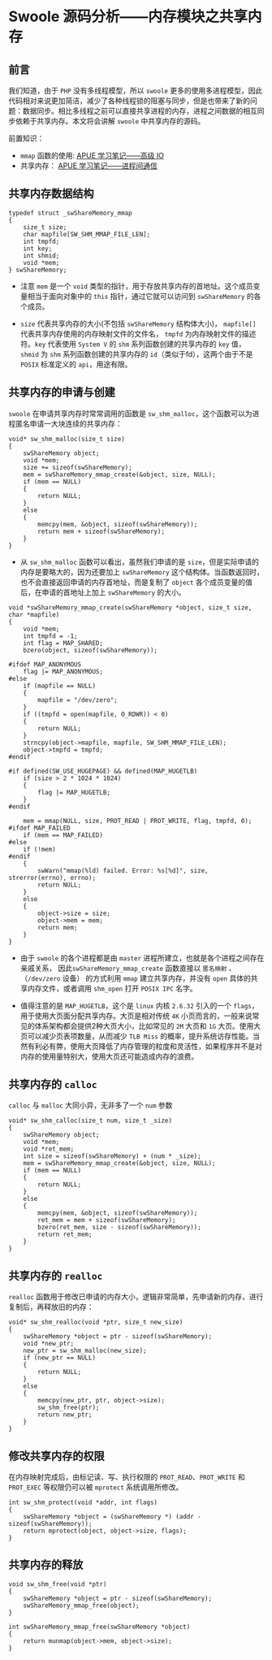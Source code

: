 # Swoole 源码分析——内存模块之共享内存

## 前言

我们知道，由于 `PHP` 没有多线程模型，所以 `swoole` 更多的使用多进程模型，因此代码相对来说更加简洁，减少了各种线程锁的阻塞与同步，但是也带来了新的问题：数据同步。相比多线程之前可以直接共享进程的内存，进程之间数据的相互同步依赖于共享内存。本文将会讲解 `swoole` 中共享内存的源码。

前置知识：

- `mmap` 函数的使用: [APUE 学习笔记——高级 IO](https://laravel-china.org/articles/13815/apue-learning-notes-advanced-io)
- 共享内存： [APUE 学习笔记——进程间通信](https://laravel-china.org/articles/13822/apue-learning-notes-interprocess-communication)

## 共享内存数据结构

```
typedef struct _swShareMemory_mmap
{
    size_t size;
    char mapfile[SW_SHM_MMAP_FILE_LEN];
    int tmpfd;
    int key;
    int shmid;
    void *mem;
} swShareMemory;

```

- 注意 `mem` 是一个 `void` 类型的指针，用于存放共享内存的首地址。这个成员变量相当于面向对象中的 `this` 指针，通过它就可以访问到 `swShareMemory` 的各个成员。

- `size` 代表共享内存的大小(不包括 `swShareMemory` 结构体大小)， `mapfile[]` 代表共享内存使用的内存映射文件的文件名， `tmpfd` 为内存映射文件的描述符。`key` 代表使用 `System V` 的 `shm` 系列函数创建的共享内存的 `key` 值， `shmid` 为 `shm` 系列函数创建的共享内存的 `id`（类似于fd），这两个由于不是 `POSIX` 标准定义的 `api`，用途有限。

## 共享内存的申请与创建

`swoole` 在申请共享内存时常常调用的函数是 `sw_shm_malloc`，这个函数可以为进程匿名申请一大块连续的共享内存：

```
void* sw_shm_malloc(size_t size)
{
    swShareMemory object;
    void *mem;
    size += sizeof(swShareMemory);
    mem = swShareMemory_mmap_create(&object, size, NULL);
    if (mem == NULL)
    {
        return NULL;
    }
    else
    {
        memcpy(mem, &object, sizeof(swShareMemory));
        return mem + sizeof(swShareMemory);
    }
}
```

- 从 `sw_shm_malloc` 函数可以看出，虽然我们申请的是 `size`，但是实际申请的内存是要略大的，因为还要加上 `swShareMemory` 这个结构体。当函数返回时，也不会直接返回申请的内存首地址，而是复制了 `object` 各个成员变量的值后，在申请的首地址上加上 `swShareMemory` 的大小。

```
void *swShareMemory_mmap_create(swShareMemory *object, size_t size, char *mapfile)
{
    void *mem;
    int tmpfd = -1;
    int flag = MAP_SHARED;
    bzero(object, sizeof(swShareMemory));

#ifdef MAP_ANONYMOUS
    flag |= MAP_ANONYMOUS;
#else
    if (mapfile == NULL)
    {
        mapfile = "/dev/zero";
    }
    if ((tmpfd = open(mapfile, O_RDWR)) < 0)
    {
        return NULL;
    }
    strncpy(object->mapfile, mapfile, SW_SHM_MMAP_FILE_LEN);
    object->tmpfd = tmpfd;
#endif

#if defined(SW_USE_HUGEPAGE) && defined(MAP_HUGETLB)
    if (size > 2 * 1024 * 1024)
    {
        flag |= MAP_HUGETLB;
    }
#endif

    mem = mmap(NULL, size, PROT_READ | PROT_WRITE, flag, tmpfd, 0);
#ifdef MAP_FAILED
    if (mem == MAP_FAILED)
#else
    if (!mem)
#endif
    {
        swWarn("mmap(%ld) failed. Error: %s[%d]", size, strerror(errno), errno);
        return NULL;
    }
    else
    {
        object->size = size;
        object->mem = mem;
        return mem;
    }
}

```

- 由于 `swoole` 的各个进程都是由 `master` 进程所建立，也就是各个进程之间存在亲戚关系， 因此`swShareMemory_mmap_create` 函数直接以 `匿名映射` 、（`/dev/zero` 设备） 的方式利用 `mmap` 建立共享内存，并没有 `open` 具体的共享内存文件，或者调用 `shm_open` 打开 `POSIX IPC` 名字。

- 值得注意的是 `MAP_HUGETLB`，这个是 `linux` 内核 `2.6.32` 引入的一个 `flags`，用于使用大页面分配共享内存。大页是相对传统 `4K` 小页而言的，一般来说常见的体系架构都会提供2种大页大小，比如常见的 `2M` 大页和 `1G` 大页。使用大页可以减少页表项数量，从而减少 `TLB Miss` 的概率，提升系统访存性能。当然有利必有弊，使用大页降低了内存管理的粒度和灵活性，如果程序并不是对内存的使用量特别大，使用大页还可能造成内存的浪费。

## 共享内存的 `calloc`

`calloc` 与 `malloc` 大同小异，无非多了一个 `num` 参数

```
void* sw_shm_calloc(size_t num, size_t _size)
{
    swShareMemory object;
    void *mem;
    void *ret_mem;
    int size = sizeof(swShareMemory) + (num * _size);
    mem = swShareMemory_mmap_create(&object, size, NULL);
    if (mem == NULL)
    {
        return NULL;
    }
    else
    {
        memcpy(mem, &object, sizeof(swShareMemory));
        ret_mem = mem + sizeof(swShareMemory);
        bzero(ret_mem, size - sizeof(swShareMemory));
        return ret_mem;
    }
}

```

## 共享内存的 `realloc`

`realloc` 函数用于修改已申请的内存大小，逻辑非常简单，先申请新的内存，进行复制后，再释放旧的内存：

```
void* sw_shm_realloc(void *ptr, size_t new_size)
{
    swShareMemory *object = ptr - sizeof(swShareMemory);
    void *new_ptr;
    new_ptr = sw_shm_malloc(new_size);
    if (new_ptr == NULL)
    {
        return NULL;
    }
    else
    {
        memcpy(new_ptr, ptr, object->size);
        sw_shm_free(ptr);
        return new_ptr;
    }
}

```

## 修改共享内存的权限

在内存映射完成后，由标记读、写、执行权限的 `PROT_READ`、`PROT_WRITE` 和 `PROT_EXEC` 等权限仍可以被 `mprotect` 系统调用所修改。

```
int sw_shm_protect(void *addr, int flags)
{
    swShareMemory *object = (swShareMemory *) (addr - sizeof(swShareMemory));
    return mprotect(object, object->size, flags);
}

```
## 共享内存的释放

```
void sw_shm_free(void *ptr)
{
    swShareMemory *object = ptr - sizeof(swShareMemory);
    swShareMemory_mmap_free(object);
}

int swShareMemory_mmap_free(swShareMemory *object)
{
    return munmap(object->mem, object->size);
}

```
